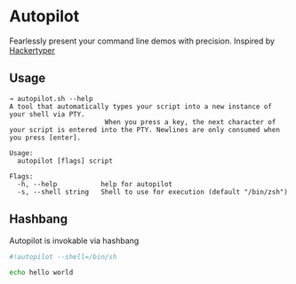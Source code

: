# Autopilot

Fearlessly present your command line demos with precision. Inspired by [Hackertyper](http://hackertyper.com)

## Usage

```console
→ autopilot.sh --help
A tool that automatically types your script into a new instance of your shell via PTY. 
                        When you press a key, the next character of your script is entered into the PTY. Newlines are only consumed when you press [enter].

Usage:
  autopilot [flags] script

Flags:
  -h, --help           help for autopilot
  -s, --shell string   Shell to use for execution (default "/bin/zsh")
```

## Hashbang

Autopilot is invokable via hashbang

```sh
#!autopilot --shell=/bin/sh

echo hello world
```
